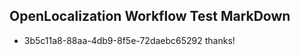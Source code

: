 ## OpenLocalization Workflow Test MarkDown
* 3b5c11a8-88aa-4db9-8f5e-72daebc65292 
thanks!<!--HONumber=Mar16_HO3-->
